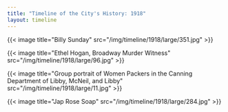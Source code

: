 ```yaml
---
title: "Timeline of the City's History: 1918"
layout: timeline
---
```


{{< image title="Billy Sunday" src="/img/timeline/1918/large/351.jpg" >}}

{{< image title="Ethel Hogan, Broadway Murder Witness" src="/img/timeline/1918/large/96.jpg" >}}

{{< image title="Group portrait of Women Packers in the Canning Department of Libby, McNeil, and Libby" src="/img/timeline/1918/large/11.jpg" >}}

{{< image title="Jap Rose Soap" src="/img/timeline/1918/large/284.jpg" >}}
